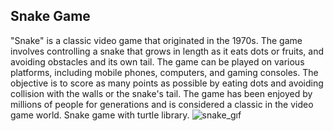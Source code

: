 ## Snake Game
"Snake" is a classic video game that originated in the 1970s. The game involves controlling a snake that grows in length as it eats dots or fruits, and avoiding obstacles and its own tail. The game can be played on various platforms, including mobile phones, computers, and gaming consoles. The objective is to score as many points as possible by eating dots and avoiding collision with the walls or the snake's tail. The game has been enjoyed by millions of people for generations and is considered a classic in the video game world.
Snake game with turtle library.
![snake_gıf](https://user-images.githubusercontent.com/21257660/215592633-66e77876-1409-416f-98f6-a4ebac2a212a.gif)


